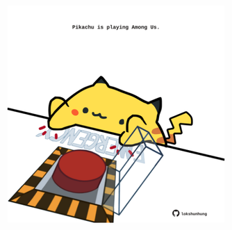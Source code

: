 <!-- built at 07/06/2023, 14:00:48 UTC -->
<p align="center">
  <img width="500" height="500" src="./ReadmeImage.svg">
</p>
